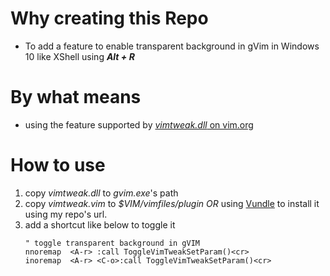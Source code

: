 # Why creating this Repo
* To add a feature to enable transparent background in gVim in Windows 10 like XShell using _**Alt + R**_

# By what means
* using the feature supported by [_vimtweak.dll_ on vim.org](https://www.vim.org/scripts/script.php?script_id=687)

# How to use
1. copy _vimtweak.dll_ to _gvim.exe_'s path
2. copy _vimtweak.vim_ to _$VIM/vimfiles/plugin_ *OR* using [Vundle](https://github.com/VundleVim/Vundle.vim) to install it using my repo's url.
3. add a shortcut like below to toggle it
    ```vim
    " toggle transparent background in gVIM
    nnoremap  <A-r> :call ToggleVimTweakSetParam()<cr>
    inoremap  <A-r> <C-o>:call ToggleVimTweakSetParam()<cr>
    ```
